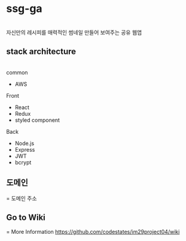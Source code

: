 # ssg-ga

<br>
자신만의 레시피를 매력적인 썸네일 만들어 보여주는 공유 웹앱

## stack architecture

<br>
common

- AWS

Front

- React
- Redux
- styled component

Back

- Node.js
- Express
- JWT
- bcrypt

## 도메인

=
도메인 주소

## Go to Wiki

=
More Information
https://github.com/codestates/im29project04/wiki
